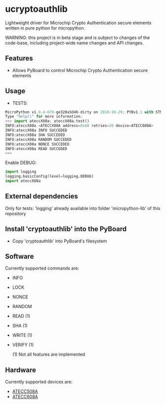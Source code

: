 # ucryptoauthlib

Lightweight driver for Microchip Crypto Authentication secure elements written in pure python for micropython.

WARNING: this project is in beta stage and is subject to changes of the
code-base, including project-wide name changes and API changes.

Features
---------------------

- Allows PyBoard to control Microchip Crypto Authentication secure elements

Usage
---------------------

- TESTS:

```python
MicroPython v1.9.4-679-ge328a5d46-dirty on 2018-10-29; PYBv1.1 with STM32F405RG
Type "help()" for more information.
>>> import ateccX08a; ateccX08a.test()
INFO:ateccX08a <ATECCX08A address=0x60 retries=20 device=ATECC608A>
INFO:ateccX08a INFO SUCCEDED
INFO:ateccX08a SHA SUCCEDED
INFO:ateccX08a RANDOM SUCCEDED
INFO:ateccX08a NONCE SUCCEDED
INFO:ateccX08a READ SUCCEDED
>>> 
```

Enable DEBUG:
```python
import logging
logging.basicConfig(level=logging.DEBUG)
import ateccX08a
```

External dependencies
---------------------

Only for tests:
'logging' already available into folder 'micropython-lib' of this repository

Install 'cryptoauthlib' into the PyBoard
---------------------

- Copy 'cryptoauthlib' into PyBoard's filesystem

Software
---------------------

Currently supported commands are:

- INFO
- LOCK
- NONCE
- RANDOM
- READ (1)
- SHA (1)
- WRITE (1)
- VERIFY (1)

  (1) Not all features are implemented

Hardware
---------------------

Currently supported devices are:

- [ATECC508A](http://www.microchip.com/ATECC508A)
- [ATECC608A](http://www.microchip.com/ATECC608A)
